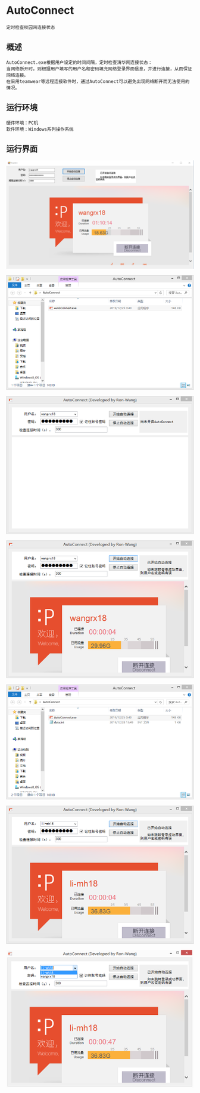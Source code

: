 # AutoConnect
    定时检查校园网连接状态

## 概述

    AutoConnect.exe根据用户设定的时间间隔，定时检查清华网连接状态：  
    当网络断开时，则根据用户填写的用户名和密码填充网络登录界面信息，并进行连接，从而保证网络连接。   
    在采用teamwear等远程连接软件时，通过AutoConnect可以避免出现网络断开而无法使用的情况。
    
## 运行环境

    硬件环境：PC机
    软件环境：Windows系列操作系统
    
## 运行界面

<div align="center">
  <img src=https://github.com/Ron-Wang/AutoConnect/blob/master/Images/%E8%BF%90%E8%A1%8C%E7%95%8C%E9%9D%A2.png>
</div>


![AutoConect解压后](https://github.com/Ron-Wang/AutoConnect/blob/master/Images/AutoConnect_00.png)

![AutoConect界面](https://github.com/Ron-Wang/AutoConnect/blob/master/Images/AutoConnect_01.png)

![AutoConect自动连接](https://github.com/Ron-Wang/AutoConnect/blob/master/Images/AutoConnect_02.png)

![AutoConect数据文件](https://github.com/Ron-Wang/AutoConnect/blob/master/Images/AutoConnect_04.png)

![AutoConect添加新账号](https://github.com/Ron-Wang/AutoConnect/blob/master/Images/AutoConnect_05.png)

![AutoConect账号列表](https://github.com/Ron-Wang/AutoConnect/blob/master/Images/AutoConnect_06.png)
